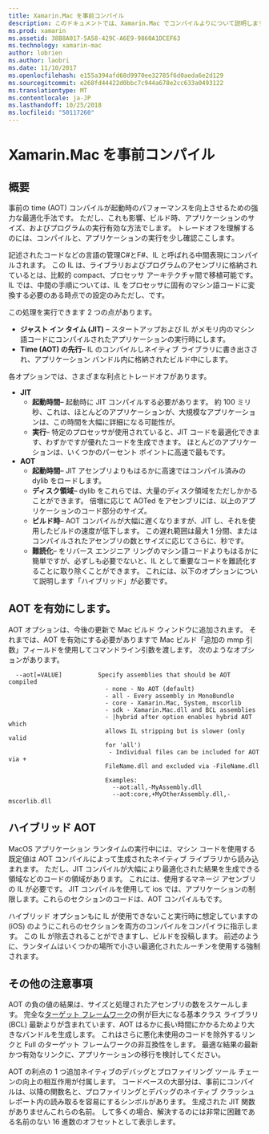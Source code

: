 ```yaml
---
title: Xamarin.Mac を事前コンパイル
description: このドキュメントでは、Xamarin.Mac でコンパイルよりについて説明します。 JIT コンパイルに AOT コンパイルを比較して、AOT を有効にする方法について説明します、はハイブリッド AOT を参照してください。
ms.prod: xamarin
ms.assetid: 38B8A017-5A58-429C-A6E9-9860A1DCEF63
ms.technology: xamarin-mac
author: lobrien
ms.author: laobri
ms.date: 11/10/2017
ms.openlocfilehash: e155a394afd68d9970ee32785f6d0aeda6e2d129
ms.sourcegitcommit: e268fd44422d0bbc7c944a678e2cc633a0493122
ms.translationtype: MT
ms.contentlocale: ja-JP
ms.lasthandoff: 10/25/2018
ms.locfileid: "50117260"
---
```

# <a name="xamarinmac-ahead-of-time-compilation"></a>Xamarin.Mac を事前コンパイル

## <a name="overview"></a>概要

事前の time (AOT) コンパイルが起動時のパフォーマンスを向上させるための強力な最適化手法です。 ただし、これも影響、ビルド時、アプリケーションのサイズ、およびプログラムの実行有効な方法でします。 トレードオフを理解するのには、コンパイルと、アプリケーションの実行を少し確認ここします。

記述されたコードなどの言語の管理C#とF#、IL と呼ばれる中間表現にコンパイルされます。 この IL は、ライブラリおよびプログラムのアセンブリに格納されているとは、比較的 compact、プロセッサ アーキテクチャ間で移植可能です。 IL では、中間の手順については、IL をプロセッサに固有のマシン語コードに変換する必要のある時点での設定のみただし、です。

この処理を実行できます 2 つの点があります。

- **ジャスト イン タイム (JIT)** – スタートアップおよび IL がメモリ内のマシン語コードにコンパイルされたアプリケーションの実行時にします。
- **Time (AOT) の先行**– IL のコンパイルしネイティブ ライブラリに書き出さされ、アプリケーション バンドル内に格納されたビルド中にします。

各オプションでは、さまざまな利点とトレードオフがあります。

- **JIT**
  - **起動時間**– 起動時に JIT コンパイルする必要があります。 約 100 ミリ秒、これは、ほとんどのアプリケーションが、大規模なアプリケーションは、この時間を大幅に詳細になる可能性が。
  - **実行**– 特定のプロセッサが使用されていると、JIT コードを最適化できます、わずかですが優れたコードを生成できます。 ほとんどのアプリケーションは、いくつかのパーセント ポイントに高速で最もです。
- **AOT**
  - **起動時間**– JIT アセンブリよりもはるかに高速ではコンパイル済みの dylib をロードします。
  - **ディスク領域**– dylib をこれらでは、大量のディスク領域をただしかかることができます。 倍増に応じて AOTed をアセンブリには、以上のアプリケーションのコード部分のサイズ。
  - **ビルド時**– AOT コンパイルが大幅に遅くなりますが、JIT し、それを使用したビルドの速度が低下します。 この遅れ範囲は最大 1 分間、またはコンパイルされたアセンブリの数とサイズに応じてさらに、秒です。
  - **難読化**– をリバース エンジニア リングのマシン語コードよりもはるかに簡単ですが、必ずしも必要でないと、IL として重要なコードを難読化することに取り除くことができます。 これには、以下のオプションについて説明します「ハイブリッド」が必要です。

## <a name="enabling-aot"></a>AOT を有効にします。

AOT オプションは、今後の更新で Mac ビルド ウィンドウに追加されます。 それまでは、AOT を有効にする必要がありますで Mac ビルド「追加の mmp 引数」フィールドを使用してコマンドライン引数を渡します。 次のようなオプションがあります。


      --aot[=VALUE]          Specify assemblies that should be AOT compiled
                               - none - No AOT (default)
                               - all - Every assembly in MonoBundle
                               - core - Xamarin.Mac, System, mscorlib
                               - sdk - Xamarin.Mac.dll and BCL assemblies
                               - |hybrid after option enables hybrid AOT which
                               allows IL stripping but is slower (only valid
                               for 'all')
                                - Individual files can be included for AOT via +
                               FileName.dll and excluded via -FileName.dll

                               Examples:
                                 --aot:all,-MyAssembly.dll
                                 --aot:core,+MyOtherAssembly.dll,-mscorlib.dll



## <a name="hybrid-aot"></a>ハイブリッド AOT

MacOS アプリケーション ランタイムの実行中には、マシン コードを使用する既定値は AOT コンパイルによって生成されたネイティブ ライブラリから読み込まれます。 ただし、JIT コンパイルが大幅により最適化された結果を生成できる領域などのコードの領域があります。 これには、使用するマネージ アセンブリの IL が必要です。 JIT コンパイルを使用して ios では、アプリケーションの制限します。これらのセクションのコードは、AOT コンパイルもです。

ハイブリッド オプションもに IL が使用できないこと実行時に想定していますの (iOS) のようにこれらのセクションを両方のコンパイルをコンパイラに指示します。 この IL が除去されることができますし、ビルドを投稿します。 前述のように、ランタイムはいくつかの場所で小さい最適化されたルーチンを使用する強制されます。

## <a name="further-considerations"></a>その他の注意事項

AOT の負の値の結果は、サイズと処理されたアセンブリの数をスケールします。 完全な[ターゲット フレームワーク](~/mac/platform/target-framework.md)の例が巨大になる基本クラス ライブラリ (BCL) 最新よりが含まれています、AOT はるかに長い時間にかかるためより大きなバンドルを生成します。 これはさらに悪化未使用のコードを除外するリンクと Full のターゲット フレームワークの非互換性をします。 最適な結果の最新かつ有効なリンクに、アプリケーションの移行を検討してください。

AOT の利点の 1 つ追加ネイティブのデバッグとプロファイリング ツール チェーンの向上の相互作用が付属します。 コードベースの大部分は、事前にコンパイルは、以降の関数名と、プロファイリングとデバッグのネイティブ クラッシュ レポート内の読み取るを容易にするシンボルがあります。 生成された JIT 関数がありませんこれらの名前。 して多くの場合、解決するのには非常に困難である名前のない 16 進数のオフセットとして表示します。
